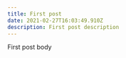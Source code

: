 ```yaml
---
title: First post
date: 2021-02-27T16:03:49.910Z
description: First post description
---
```

First post body